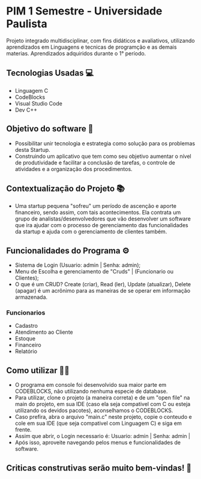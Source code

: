 # PIM 1 Semestre - Universidade Paulista

Projeto integrado multidisciplinar, com fins didáticos e avaliativos, utilizando aprendizados em Linguagens e tecnicas de programção e as demais materias. Aprendizados
adquiridos durante o 1° período.

## Tecnologias Usadas 💻

- Linguagem C
- CodeBlocks
- Visual Studio Code
- Dev C++

## Objetivo do software 🎯

- Possibilitar unir tecnologia e estrategia como solução para os problemas desta Startup.
- Construindo um aplicativo que tem como seu objetivo aumentar o nível de produtividade e facilitar a conclusão de tarefas, o controle de atividades e a organização dos procedimentos.

## Contextualização do Projeto 📚

- Uma startup pequena "sofreu" um período de ascenção e aporte financeiro, sendo assim, com tais acontecimentos. Ela contrata um grupo de analistas/desenvolvedores que vão
  desenvolver um software que ira ajudar com o processo de gerenciamento das funcionalidades da startup e ajuda com o gerenciamento de clientes também.

## Funcionalidades do Programa ⚙

- Sistema de Login (Usuario: admin | Senha: admin);
- Menu de Escolha e gerenciamento de "Cruds" | (Funcionario ou Clientes);
- O que é um CRUD? Create (criar), Read (ler), Update (atualizar), Delete (apagar) é um acrônimo para as maneiras de se operar em informação armazenada.

### Funcionarios

- Cadastro
- Atendimento ao Cliente
- Estoque
- Financeiro
- Relatório

## Como utilizar 👨‍💻

- O programa em console foi desenvolvido sua maior parte em CODEBLOCKS, não utilizando nenhuma especie de database.
- Para utilizar, clone o projeto (a maneira correta) e de um "open file" na main do projeto, em sua IDE (caso ela seja compativel com C ou esteja utilizando os devidos
  pacotes), aconselhamos o CODEBLOCKS.
- Caso prefira, abra o arquivo "main.c" neste projeto, copie o conteudo e cole em sua IDE (que seja compativel com Linguagem C) e siga em frente.
- Assim que abrir, o Login necessario é: Usuario: admin | Senha: admin |
- Após isso, aproveite navegando pelos menus e funcionalidades de software.

## Criticas construtivas serão muito bem-vindas! 🧱
